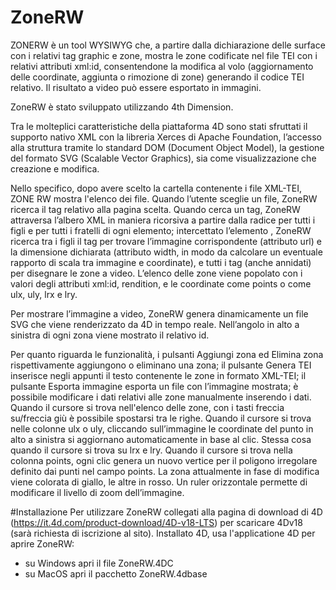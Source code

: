 # ZoneRW
ZONERW è un tool WYSIWYG che, a partire dalla dichiarazione delle surface con i relativi tag graphic e zone, mostra le zone codificate nel file TEI con i relativi attributi xml:id, consentendone la modifica al volo (aggiornamento delle coordinate, aggiunta o rimozione di zone) generando il codice TEI relativo. Il risultato a video può essere esportato in immagini.

ZoneRW è stato sviluppato utilizzando 4th Dimension.

Tra le molteplici caratteristiche della piattaforma 4D sono stati sfruttati il supporto nativo XML con la libreria Xerces di Apache Foundation, l’accesso alla struttura tramite lo standard DOM (Document Object Model), la gestione del formato SVG (Scalable Vector Graphics), sia come visualizzazione che creazione e modifica.

Nello specifico, dopo avere scelto la cartella contenente i file XML-TEI, ZONE RW mostra l'elenco dei file. Quando l’utente sceglie un file, ZoneRW ricerca il tag <surface> relativo alla pagina scelta. Quando cerca un tag, ZoneRW attraversa l’albero XML in maniera ricorsiva a partire dalla radice per tutti i figli e per tutti i fratelli di ogni elemento; intercettato l’elemento <surface>, ZoneRW ricerca tra i figli il tag <graphic> per trovare l’immagine corrispondente (attributo url) e la dimensione dichiarata (attributo width, in modo da calcolare un eventuale rapporto di scala tra immagine e coordinate), e tutti i tag <zone> (anche annidati) per disegnare le zone a video. L’elenco delle zone viene popolato con i valori degli attributi xml:id, rendition, e le coordinate come points o come ulx, uly, lrx e lry.
  
Per mostrare l’immagine a video, ZoneRW genera dinamicamente un file SVG che viene renderizzato da 4D in tempo reale. Nell’angolo in alto a sinistra di ogni zona viene mostrato il relativo id.
  
Per quanto riguarda le funzionalità, i pulsanti Aggiungi zona ed Elimina zona rispettivamente aggiungono o eliminano una zona; il pulsante Genera TEI inserisce negli appunti il testo contenente le zone in formato XML-TEI; il pulsante Esporta immagine esporta un file con l’immagine mostrata; è possibile modificare i dati relativi alle zone manualmente inserendo i dati. Quando il cursore si trova nell'elenco delle zone, con i tasti freccia su/freccia giù è possibile spostarsi tra le righe. Quando il cursore si trova nelle colonne ulx o uly, cliccando sull’immagine le coordinate del punto in alto a sinistra si aggiornano automaticamente in base al clic. Stessa cosa quando il cursore si trova su lrx e lry. Quando il cursore si trova nella colonna points, ogni clic genera un nuovo vertice per il poligono irregolare definito dai punti nel campo points. La zona attualmente in fase di modifica viene colorata di giallo, le altre in rosso. Un ruler orizzontale permette di modificare il livello di zoom dell’immagine.

  #Installazione
  Per utilizzare ZoneRW collegati alla pagina di download di 4D (https://it.4d.com/product-download/4D-v18-LTS) per scaricare 4Dv18 (sarà richiesta di iscrizione al sito).
  Installato 4D, usa l'applicatione 4D per aprire ZoneRW:
  - su Windows apri il file ZoneRW.4DC
  - su MacOS apri il pacchetto ZoneRW.4dbase
  
  
